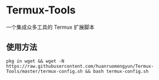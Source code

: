 # Termux-Tools
一个集成众多工具的 Termux 扩展脚本

## 使用方法
```
pkg in wget && wget -N https://raw.githubusercontent.com/huanruomengyun/Termux-Tools/master/termux-config.sh && bash termux-config.sh
```
